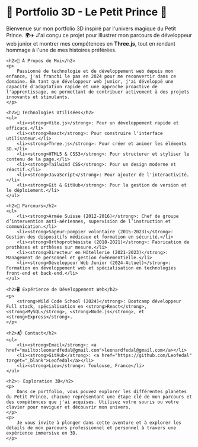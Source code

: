 <!DOCTYPE html>
<html lang="fr">
<head>
    <meta charset="UTF-8">
    <meta name="viewport" content="width=device-width, initial-scale=1.0">
    <title>Portfolio 3D - Le Petit Prince</title>
</head>
<body>
    <h1>🌟 Portfolio 3D - Le Petit Prince 🌟</h1>
    <p>
        Bienvenue sur mon portfolio 3D inspiré par l'univers magique du Petit Prince. 🌍✈️ J'ai conçu ce projet pour illustrer mon parcours de développeur web junior et montrer mes compétences en <strong>Three.js</strong>, tout en rendant hommage à l'une de mes histoires préférées.
    </p>

    <h2>📖 À Propos de Moi</h2>
    <p>
        Passionné de technologie et de développement web depuis mon enfance, j'ai franchi le pas en 2024 pour me reconvertir dans ce domaine. En tant que développeur web junior, j'ai développé une capacité d'adaptation rapide et une approche proactive de l'apprentissage, me permettant de contribuer activement à des projets innovants et stimulants.
    </p>

    <h2>🚀 Technologies Utilisées</h2>
    <ul>
        <li><strong>Vite.js</strong>: Pour un développement rapide et efficace.</li>
        <li><strong>React</strong>: Pour construire l'interface utilisateur.</li>
        <li><strong>Three.js</strong>: Pour créer et animer les éléments 3D.</li>
        <li><strong>HTML5 & CSS3</strong>: Pour structurer et styliser le contenu de la page.</li>
        <li><strong>Tailwind CSS</strong>: Pour un design moderne et réactif.</li>
        <li><strong>JavaScript</strong>: Pour ajouter de l'interactivité.</li>
        <li><strong>Git & GitHub</strong>: Pour la gestion de version et le déploiement.</li>
    </ul>

    <h2>🌠 Parcours</h2>
    <ul>
        <li><strong>Armée Suisse (2012-2016)</strong>: Chef de groupe d’intervention anti-aériennes, supervision de l’instruction et communication.</li>
        <li><strong>Sapeur-pompier volontaire (2015-2023)</strong>: Gestion des dispositifs médicaux et formation en sécurité.</li>
        <li><strong>Orthoprothésiste (2018-2021)</strong>: Fabrication de prothèses et orthèses sur mesure.</li>
        <li><strong>Directeur en Hôtellerie (2021-2023)</strong>: Management de personnel et gestion événementielle.</li>
        <li><strong>Développeur Web Junior (2024-Actuel)</strong>: Formation en développement web et spécialisation en technologies front-end et back-end.</li>
    </ul>

    <h2>🖥️ Expérience de Développement Web</h2>
    <p>
        <strong>Wild Code School (2024)</strong>: Bootcamp développeur Full stack, spécialisation en <strong>React</strong>, <strong>MySQL</strong>, <strong>Node.js</strong>, et <strong>Express</strong>.
    </p>

    <h2>📬 Contact</h2>
    <ul>
        <li><strong>Email</strong>: <a href="mailto:leonardfedal@gmail.com">leonardfedal@gmail.com</a></li>
        <li><strong>GitHub</strong>: <a href="https://github.com/Leofedal" target="_blank">Leofedal</a></li>
        <li><strong>Lieu</strong>: Toulouse, France</li>
    </ul>

    <h2>✨ Exploration 3D</h2>
    <p>
        Dans ce portfolio, vous pouvez explorer les différentes planètes du Petit Prince, chacune représentant une étape clé de mon parcours et des compétences que j'ai acquises. Utilisez votre souris ou votre clavier pour naviguer et découvrir mon univers.
    </p>
    <p>
        Je vous invite à plonger dans cette aventure et à explorer les détails de mon parcours professionnel et personnel à travers une expérience immersive en 3D.
    </p>

</body>
</html>
